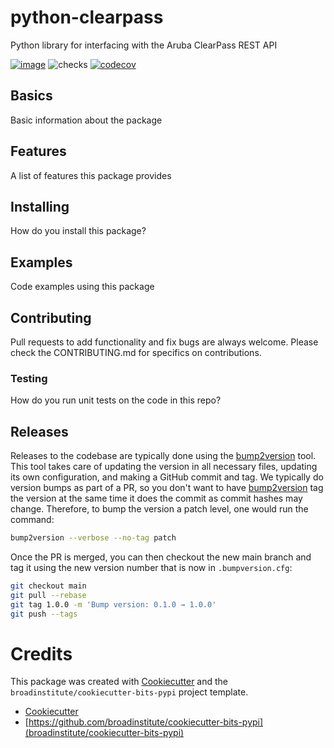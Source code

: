 # python-clearpass

Python library for interfacing with the Aruba ClearPass REST API

[![image](https://img.shields.io/pypi/pyversions/clearpass.svg)](https://pypi.org/project/clearpass/)
![checks](https://github.com/broadinstitute/python-clearpass/workflows/checks/badge.svg?branch=main)
[![codecov](https://codecov.io/gh/broadinstitute/python-clearpass/branch/main/graph/badge.svg)](https://codecov.io/gh/broadinstitute/python-clearpass)

## Basics

Basic information about the package

## Features

A list of features this package provides

## Installing

How do you install this package?

## Examples

Code examples using this package

## Contributing

Pull requests to add functionality and fix bugs are always welcome.  Please check the CONTRIBUTING.md for specifics on contributions.

### Testing

How do you run unit tests on the code in this repo?

## Releases

Releases to the codebase are typically done using the [bump2version][2] tool.  This tool takes care of updating the version in all necessary files, updating its own configuration, and making a GitHub commit and tag.  We typically do version bumps as part of a PR, so you don't want to have [bump2version][2] tag the version at the same time it does the commit as commit hashes may change.  Therefore, to bump the version a patch level, one would run the command:

```sh
bump2version --verbose --no-tag patch
```

Once the PR is merged, you can then checkout the new main branch and tag it using the new version number that is now in `.bumpversion.cfg`:

```sh
git checkout main
git pull --rebase
git tag 1.0.0 -m 'Bump version: 0.1.0 → 1.0.0'
git push --tags
```

# Credits

This package was created with [Cookiecutter][3] and the `broadinstitute/cookiecutter-bits-pypi` project template.

* [Cookiecutter][3]
* [https://github.com/broadinstitute/cookiecutter-bits-pypi](broadinstitute/cookiecutter-bits-pypi)

[1]: https://www.python.org/ "Python"
[2]: https://pypi.org/project/bump2version/ "bump2version"
[3]: https://cookiecutter.readthedocs.io/en/latest/index.html "Cookiecutter"
